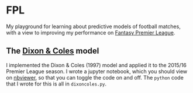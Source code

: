 # FPL 

My playground for learning about predictive models of football matches, with a 
view to improving my performance on [Fantasy Premier League](https://fantasy.premierleague.com/). 

## The [Dixon & Coles](http://www.math.ku.dk/~rolf/teaching/thesis/DixonColes.pdf) model

I implemented the Dixon & Coles (1997) model and applied it to the 2015/16 Premier League season. 
I wrote a jupyter notebook, which you should view on [nbviewer](https://nbviewer.jupyter.org/github/anguswilliams91/FPL/blob/master/DixonColesAnalysis.ipynb), 
so that you can toggle the code on and off. The `python` code that I wrote for this is all in `dixoncoles.py`.